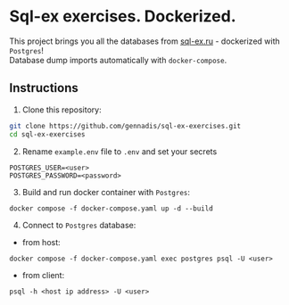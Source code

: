 # Sql-ex exercises. Dockerized.
This project brings you all the databases from [sql-ex.ru](https://www.sql-ex.ru/) - dockerized with `Postgres`!\
Database dump imports automatically with `docker-compose`.

## Instructions
1. Clone this repository:
```bash
git clone https://github.com/gennadis/sql-ex-exercises.git
cd sql-ex-exercises
```
2. Rename `example.env` file to `.env` and set your secrets
```
POSTGRES_USER=<user>
POSTGRES_PASSWORD=<password>
```

3. Build and run docker container with `Postgres`:
```
docker compose -f docker-compose.yaml up -d --build
```

4. Connect to `Postgres` database:
- from host:
```
docker compose -f docker-compose.yaml exec postgres psql -U <user>
```
- from client:
```
psql -h <host ip address> -U <user>
```
